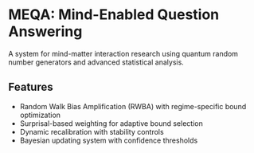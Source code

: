 # MEQA: Mind-Enabled Question Answering

A system for mind-matter interaction research using quantum random number generators and advanced statistical analysis.

## Features

- Random Walk Bias Amplification (RWBA) with regime-specific bound optimization
- Surprisal-based weighting for adaptive bound selection
- Dynamic recalibration with stability controls
- Bayesian updating system with confidence thresholds
